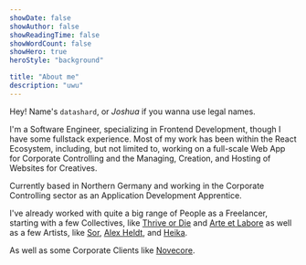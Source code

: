 ```yaml
---
showDate: false
showAuthor: false
showReadingTime: false
showWordCount: false
showHero: true
heroStyle: "background"

title: "About me"
description: "uwu"
---
```


Hey! Name's `datashard`, or _Joshua_ if you wanna use legal names.

I'm a Software Engineer, specializing in Frontend Development, though I have some fullstack experience.
Most of my work has been within the React Ecosystem, including, but not limited to,
working on a full-scale Web App for Corporate Controlling and the Managing, Creation, and Hosting of Websites for Creatives.

Currently based in Northern Germany and working in the Corporate Controlling sector as an Application Development Apprentice.

I've already worked with quite a big range of People as a Freelancer, starting with a few Collectives, like [Thrive or Die] and [Arte et Labore] as well as a few Artists, like [Sor], [Alex Heldt], and [Heika].

As well as some Corporate Clients like [Novecore].

<!-- Most of my work can be found on [Dribbble]

Want to get in contact me? [Send me an email] or DM/Mention me on my Socials -->

[Thrive or Die]: https://thriveordie.life
[Arte et Labore]: https://artelabore.online
[Sor]: https://sor.dog
[Alex Heldt]: https://alx.rip
[Heika]: https://heika.dog
[Novecore]: https://novecore.com
[Dribbble]: https://shard.wtf/dribbble
[Send me an email]: mailto:data@shard.wtf
